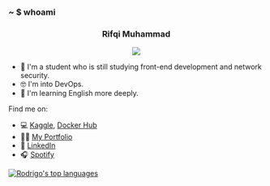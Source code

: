 ### ~ $ whoami

<!-- markdownlint-disable MD033 MD041 -->
<p align="center">
  <h3 align="center" >Rifqi Muhammad</h3>
</p>

<p align="center">
  <img src="https://readme-typing-svg.demolab.com/?lines=Junior+DevOps;&font=Fira%20Code&center=true&width=380&height=50&duration=4000&pause=1000">
</p>
<!-- markdownlint-enable MD033 -->


- 🔭 I'm a student who is still studying front-end development and network security.
- 🤓 I'm into DevOps.
- 🌱 I'm learning English more deeply.

Find me on:

- 💻 [Kaggle](https://www.kaggle.com/rfqimd), [Docker Hub]()
- ✍🏼 [My Portfolio]()
- 👔 [LinkedIn](https://www.linkedin.com/in/rifqi-muhammad-6137a5258/)
- 🎧 [Spotify](https://open.spotify.com/user/81y47zzsohto2z3euqtrwllfc)

[![Rodrigo's top languages](https://github-readme-stats.vercel.app/api/top-langs/?username=rodrigobdz&hide=jupyter%20notebook,html&layout=compact&langs_count=6)](https://github.com/rifqmd)
